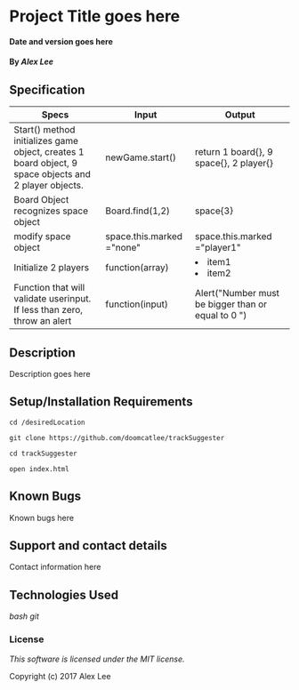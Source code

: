 
# Project Title goes here

#### Date and version goes here

#### By _Alex Lee_

## Specification
Specs | Input | Output
--- | --- | ---
 Start() method initializes game object, creates 1 board object, 9 space objects and 2 player objects.  | newGame.start() | return 1 board{}, 9 space{}, 2 player{}
Board Object recognizes space object  | Board.find(1,2) |  space{3}
modify space object | space.this.marked ="none"| space.this.marked ="player1"
Initialize  2 players | function(array) | <li> item1 </li> <li>item2</li>
Function that will validate userinput. If less than zero, throw an alert | function(input)| Alert("Number must be bigger than or equal to 0 ")


## Description

Description goes here

## Setup/Installation Requirements
```
cd /desiredLocation
```
```
git clone https://github.com/doomcatlee/trackSuggester
```
```
cd trackSuggester
```
```
open index.html
```

## Known Bugs

Known bugs here

## Support and contact details

Contact information here

## Technologies Used

_bash_
_git_

### License

*This software is licensed under the MIT license.*

Copyright (c) 2017 Alex Lee
